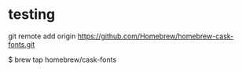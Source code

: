 # testing
git remote add origin  https://github.com/Homebrew/homebrew-cask-fonts.git

$ brew tap homebrew/cask-fonts 
